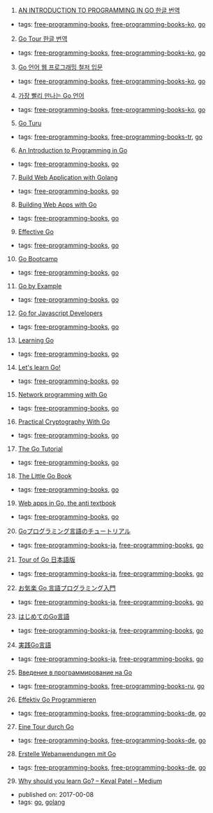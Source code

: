 1. [AN INTRODUCTION TO PROGRAMMING IN GO 한글 번역](http://www.codingnuri.com/golang-book/index.html)
  * tags: [free-programming-books](tags/free-programming-books.md), [free-programming-books-ko](tags/free-programming-books-ko.md), [go](tags/go.md)
2. [Go Tour 한글 번역](http://go-tour-kr.appspot.com)
  * tags: [free-programming-books](tags/free-programming-books.md), [free-programming-books-ko](tags/free-programming-books-ko.md), [go](tags/go.md)
3. [Go 언어 웹 프로그래밍 철저 입문](https://thebook.io/006806/)
  * tags: [free-programming-books](tags/free-programming-books.md), [free-programming-books-ko](tags/free-programming-books-ko.md), [go](tags/go.md)
4. [가장 빨리 만나는 Go 언어](http://www.pyrasis.com/private/2015/06/01/publish-go-for-the-really-impatient-book)
  * tags: [free-programming-books](tags/free-programming-books.md), [free-programming-books-ko](tags/free-programming-books-ko.md), [go](tags/go.md)
5. [Go Turu](https://go-tour-turkish.appspot.com/welcome/1)
  * tags: [free-programming-books](tags/free-programming-books.md), [free-programming-books-tr](tags/free-programming-books-tr.md), [go](tags/go.md)
6. [An Introduction to Programming in Go](http://www.golang-book.com)
  * tags: [free-programming-books](tags/free-programming-books.md), [go](tags/go.md)
7. [Build Web Application with Golang](https://astaxie.gitbooks.io/build-web-application-with-golang/content/en/)
  * tags: [free-programming-books](tags/free-programming-books.md), [go](tags/go.md)
8. [Building Web Apps with Go](https://codegangsta.gitbooks.io/building-web-apps-with-go/content/)
  * tags: [free-programming-books](tags/free-programming-books.md), [go](tags/go.md)
9. [Effective Go](https://golang.org/doc/effective_go.html)
  * tags: [free-programming-books](tags/free-programming-books.md), [go](tags/go.md)
10. [Go Bootcamp](http://www.golangbootcamp.com/book)
  * tags: [free-programming-books](tags/free-programming-books.md), [go](tags/go.md)
11. [Go by Example](https://gobyexample.com)
  * tags: [free-programming-books](tags/free-programming-books.md), [go](tags/go.md)
12. [Go for Javascript Developers](https://github.com/bulim/go-for-javascript-developers)
  * tags: [free-programming-books](tags/free-programming-books.md), [go](tags/go.md)
13. [Learning Go](https://miek.nl/go/)
  * tags: [free-programming-books](tags/free-programming-books.md), [go](tags/go.md)
14. [Let's learn Go!](http://go-book.appspot.com)
  * tags: [free-programming-books](tags/free-programming-books.md), [go](tags/go.md)
15. [Network programming with Go](https://jan.newmarch.name/go/)
  * tags: [free-programming-books](tags/free-programming-books.md), [go](tags/go.md)
16. [Practical Cryptography With Go](https://leanpub.com/gocrypto/read)
  * tags: [free-programming-books](tags/free-programming-books.md), [go](tags/go.md)
17. [The Go Tutorial](http://tour.golang.org)
  * tags: [free-programming-books](tags/free-programming-books.md), [go](tags/go.md)
18. [The Little Go Book](https://github.com/karlseguin/the-little-go-book)
  * tags: [free-programming-books](tags/free-programming-books.md), [go](tags/go.md)
19. [Web apps in Go, the anti textbook](https://github.com/thewhitetulip/web-dev-golang-anti-textbook/)
  * tags: [free-programming-books](tags/free-programming-books.md), [go](tags/go.md)
20. [Goプログラミング言語のチュートリアル](http://golang.jp/go_tutorial)
  * tags: [free-programming-books-ja](tags/free-programming-books-ja.md), [free-programming-books](tags/free-programming-books.md), [go](tags/go.md)
21. [Tour of Go 日本語版](http://go-tour-jp.appspot.com/welcome/1)
  * tags: [free-programming-books-ja](tags/free-programming-books-ja.md), [free-programming-books](tags/free-programming-books.md), [go](tags/go.md)
22. [お気楽 Go 言語プログラミング入門](http://www.geocities.jp/m_hiroi/golang/index.html)
  * tags: [free-programming-books-ja](tags/free-programming-books-ja.md), [free-programming-books](tags/free-programming-books.md), [go](tags/go.md)
23. [はじめてのGo言語](http://cuto.unirita.co.jp/gostudy/)
  * tags: [free-programming-books-ja](tags/free-programming-books-ja.md), [free-programming-books](tags/free-programming-books.md), [go](tags/go.md)
24. [実践Go言語](http://golang.jp/effective_go)
  * tags: [free-programming-books-ja](tags/free-programming-books-ja.md), [free-programming-books](tags/free-programming-books.md), [go](tags/go.md)
25. [Введение в программирование на Go](http://golang-book.ru)
  * tags: [free-programming-books](tags/free-programming-books.md), [free-programming-books-ru](tags/free-programming-books-ru.md), [go](tags/go.md)
26. [Effektiv Go Programmieren](http://www.bitloeffel.de/DOC/golang/effective_go_de.html)
  * tags: [free-programming-books](tags/free-programming-books.md), [free-programming-books-de](tags/free-programming-books-de.md), [go](tags/go.md)
27. [Eine Tour durch Go](https://go-tour-de.appspot.com/welcome/1)
  * tags: [free-programming-books](tags/free-programming-books.md), [free-programming-books-de](tags/free-programming-books-de.md), [go](tags/go.md)
28. [Erstelle Webanwendungen mit Go](https://astaxie.gitbooks.io/build-web-application-with-golang/content/de/)
  * tags: [free-programming-books](tags/free-programming-books.md), [free-programming-books-de](tags/free-programming-books-de.md), [go](tags/go.md)
29. [Why should you learn Go? – Keval Patel – Medium](https://medium.com/@kevalpatel2106/why-should-you-learn-go-f607681fad65)
  * published on: 2017-00-08
  * tags: [go](tags/go.md), [golang](tags/golang.md)
